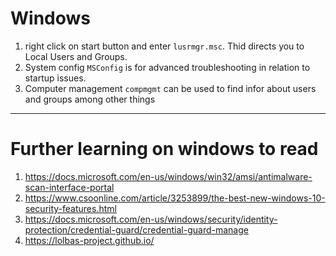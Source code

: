 # Windows
1. right click on start button and enter `lusrmgr.msc`. Thid directs you to Local Users and Groups.
2. System config `MSConfig` is for advanced troubleshooting in relation to startup issues.
3. Computer management `compmgmt` can be used to find infor about users and groups among other things

--- 
# Further learning on windows to read
1. https://docs.microsoft.com/en-us/windows/win32/amsi/antimalware-scan-interface-portal
2. https://www.csoonline.com/article/3253899/the-best-new-windows-10-security-features.html
3. https://docs.microsoft.com/en-us/windows/security/identity-protection/credential-guard/credential-guard-manage
4. https://lolbas-project.github.io/
